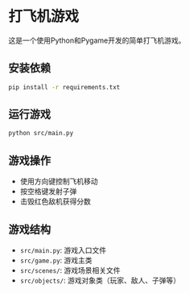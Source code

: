 # 打飞机游戏

这是一个使用Python和Pygame开发的简单打飞机游戏。

## 安装依赖

```bash
pip install -r requirements.txt
```

## 运行游戏

```bash
python src/main.py
```

## 游戏操作

- 使用方向键控制飞机移动
- 按空格键发射子弹
- 击毁红色敌机获得分数

## 游戏结构

- `src/main.py`: 游戏入口文件
- `src/game.py`: 游戏主类
- `src/scenes/`: 游戏场景相关文件
- `src/objects/`: 游戏对象类（玩家、敌人、子弹等）
